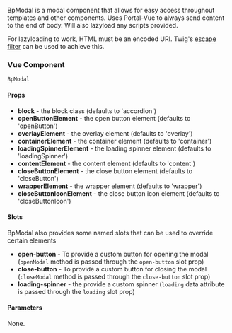 BpModal is a modal component that allows for easy access throughout templates and other components. Uses Portal-Vue to always send content to the end of body. Will also lazyload any scripts provided.

For lazyloading to work, HTML must be an encoded URI. Twig's [escape filter](https://twig.symfony.com/doc/3.x/filters/escape.html) can be used to achieve this. 

### Vue Component

`BpModal`

#### Props

* **block** - the block class (defaults to 'accordion')
* **openButtonElement** - the open button element (defaults to 'openButton')
* **overlayElement** - the overlay element (defaults to 'overlay')
* **containerElement** - the container element (defaults to 'container')
* **loadingSpinnerElement** - the loading spinner element (defaults to 'loadingSpinner')
* **contentElement** - the content element (defaults to 'content')
* **closeButtonElement** - the close button element (defaults to 'closeButton')
* **wrapperElement** - the wrapper element (defaults to 'wrapper')
* **closeButtonIconElement** - the close button icon element (defaults to 'closeButtonIcon')

#### Slots

BpModal also provides some named slots that can be used to override certain elements

* **open-button** - To provide a custom button for opening the modal (`openModal` method is passed through the `open-button` slot prop)
* **close-button** - To provide a custom button for closing the modal (`closeModal` method is passed through the `close-button` slot prop)
* **loading-spinner** - the provide a custom spinner (`loading` data attribute is passed through the `loading` slot prop)
#### Parameters

None.